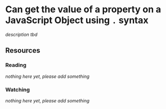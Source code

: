 # Can get the value of a property on a JavaScript Object using `.` syntax

_description tbd_

## Resources

### Reading

_nothing here yet, please add something_

### Watching

_nothing here yet, please add something_
